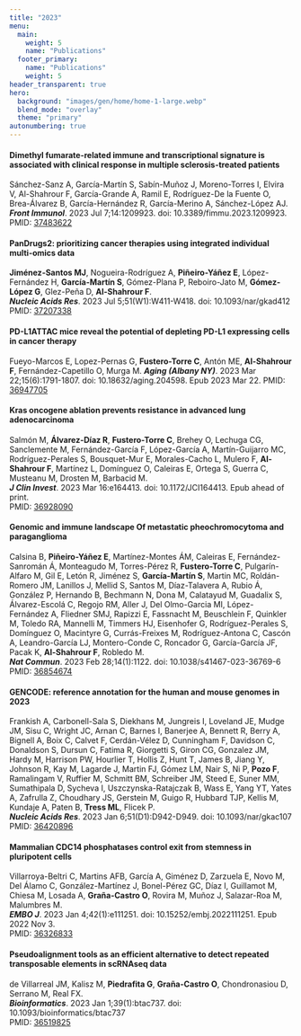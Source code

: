 ```yaml
---
title: "2023"
menu:
  main:
    weight: 5
    name: "Publications"
  footer_primary:
    name: "Publications"
    weight: 5
header_transparent: true
hero:
  background: "images/gen/home/home-1-large.webp"
  blend_mode: "overlay"
  theme: "primary"
autonumbering: true
---
```


#### Dimethyl fumarate-related immune and transcriptional signature is associated with clinical response in multiple sclerosis-treated patients
Sánchez-Sanz A, García-Martín S, Sabín-Muñoz J, Moreno-Torres I, Elvira V, Al-Shahrour F, García-Grande A, Ramil E, Rodríguez-De la Fuente O, Brea-Álvarez B, García-Hernández R, García-Merino A, Sánchez-López AJ.
***Front Immunol***. 2023 Jul 7;14:1209923. doi: 10.3389/fimmu.2023.1209923.
PMID: [37483622](https://pubmed.ncbi.nlm.nih.gov/37483622/)

#### PanDrugs2: prioritizing cancer therapies using integrated individual multi-omics data
**Jiménez-Santos MJ**, Nogueira-Rodríguez A, **Piñeiro-Yáñez E**, López-Fernández H, **García-Martín S**, Gómez-Plana P, Reboiro-Jato M, **Gómez-López G**, Glez-Peña D, **Al-Shahrour F**.  
***Nucleic Acids Res***. 2023 Jul 5;51(W1):W411-W418. doi: 10.1093/nar/gkad412  
PMID: [37207338](https://pubmed.ncbi.nlm.nih.gov/37207338/)

#### PD-L1ATTAC mice reveal the potential of depleting PD-L1 expressing cells in cancer therapy
Fueyo-Marcos E, Lopez-Pernas G, **Fustero-Torre C**, Antón ME, **Al-Shahrour F**, Fernández-Capetillo O, Murga M.
***Aging (Albany NY)***. 2023 Mar 22;15(6):1791-1807. doi: 10.18632/aging.204598. Epub 2023 Mar 22. 
PMID: [36947705](https://pubmed.ncbi.nlm.nih.gov/36947705)

#### Kras oncogene ablation prevents resistance in advanced lung adenocarcinoma
Salmón M, **Álvarez-Díaz R**, **Fustero-Torre C**, Brehey O, Lechuga CG, Sanclemente M, Fernández-García F, López-García A, Martín-Guijarro MC, Rodríguez-Perales S, Bousquet-Mur E, Morales-Cacho L, Mulero F, **Al-Shahrour F**, Martínez L, Domínguez O, Caleiras E, Ortega S, Guerra C, Musteanu M, Drosten M, Barbacid M.  
***J Clin Invest***. 2023 Mar 16:e164413. doi: 10.1172/JCI164413. Epub ahead of print.  
PMID: [36928090](https://pubmed.ncbi.nlm.nih.gov/36928090/)

#### Genomic and immune landscape Of metastatic pheochromocytoma and paraganglioma
Calsina B, **Piñeiro-Yáñez E**, Martínez-Montes ÁM, Caleiras E, Fernández-Sanromán Á, Monteagudo M, Torres-Pérez R, **Fustero-Torre C**, Pulgarín-Alfaro M, Gil E, Letón R, Jiménez S, **García-Martín S**, Martin MC, Roldán-Romero JM, Lanillos J, Mellid S, Santos M, Díaz-Talavera A, Rubio Á, González P, Hernando B, Bechmann N, Dona M, Calatayud M, Guadalix S, Álvarez-Escolá C, Regojo RM, Aller J, Del Olmo-Garcia MI, López-Fernández A, Fliedner SMJ, Rapizzi E, Fassnacht M, Beuschlein F, Quinkler M, Toledo RA, Mannelli M, Timmers HJ, Eisenhofer G, Rodríguez-Perales S, Domínguez O, Macintyre G, Currás-Freixes M, Rodríguez-Antona C, Cascón A, Leandro-García LJ, Montero-Conde C, Roncador G, García-García JF, Pacak K, **Al-Shahrour F**, Robledo M.  
***Nat Commun***. 2023 Feb 28;14(1):1122. doi: 10.1038/s41467-023-36769-6  
PMID: [36854674](https://pubmed.ncbi.nlm.nih.gov/36854674/)

#### GENCODE: reference annotation for the human and mouse genomes in 2023
Frankish A, Carbonell-Sala S, Diekhans M, Jungreis I, Loveland JE, Mudge JM, Sisu C, Wright JC, Arnan C, Barnes I, Banerjee A, Bennett R, Berry A, Bignell A, Boix C, Calvet F, Cerdán-Vélez D, Cunningham F, Davidson C, Donaldson S, Dursun C, Fatima R, Giorgetti S, Giron CG, Gonzalez JM, Hardy M, Harrison PW, Hourlier T, Hollis Z, Hunt T, James B, Jiang Y, Johnson R, Kay M, Lagarde J, Martin FJ, Gómez LM, Nair S, Ni P, **Pozo F**, Ramalingam V, Ruffier M, Schmitt BM, Schreiber JM, Steed E, Suner MM, Sumathipala D, Sycheva I, Uszczynska-Ratajczak B, Wass E, Yang YT, Yates A, Zafrulla Z, Choudhary JS, Gerstein M, Guigo R, Hubbard TJP, Kellis M, Kundaje A, Paten B, **Tress ML**, Flicek P.  
***Nucleic Acids Res***. 2023 Jan 6;51(D1):D942-D949. doi: 10.1093/nar/gkac107  
PMID: [36420896](https://pubmed.ncbi.nlm.nih.gov/36420896/)

#### Mammalian CDC14 phosphatases control exit from stemness in pluripotent cells
Villarroya-Beltri C, Martins AFB, García A, Giménez D, Zarzuela E, Novo M, Del Álamo C, González-Martínez J, Bonel-Pérez GC, Díaz I, Guillamot M, Chiesa M, Losada A, **Graña-Castro O**, Rovira M, Muñoz J, Salazar-Roa M, Malumbres M.  
***EMBO J***. 2023 Jan 4;42(1):e111251. doi: 10.15252/embj.2022111251. Epub 2022 Nov 3.  
PMID: [36326833](https://pubmed.ncbi.nlm.nih.gov/36326833/)

#### Pseudoalignment tools as an efficient alternative to detect repeated transposable elements in scRNAseq data
de Villarreal JM, Kalisz M, **Piedrafita G**, **Graña-Castro O**, Chondronasiou D, Serrano M, Real FX.  
***Bioinformatics***. 2023 Jan 1;39(1):btac737. doi: 10.1093/bioinformatics/btac737  
PMID: [36519825](https://pubmed.ncbi.nlm.nih.gov/36519825/)
